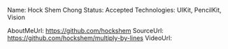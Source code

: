 Name: Hock Shem Chong
Status: Accepted
Technologies: UIKit, PencilKit, Vision

AboutMeUrl: https://github.com/hockshem
SourceUrl: https://github.com/hockshem/multiply-by-lines
VideoUrl: 

<!---
EXAMPLE
Name: John Appleseed
Status: Submitted <or> Winner <or> Distinguished <or> Rejected
Technologies: SwiftUI, RealityKit, CoreGraphic

AboutMeUrl: https://linkedin.com/in/johnappleseed
SourceUrl: https://github.com/johnappleseed/wwdc2025
VideoUrl: https://youtu.be/ABCDE123456
-->
